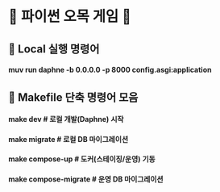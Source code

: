# 🎲 파이썬 오목 게임 🎲

## 📂 Local 실행 명령어
#### muv run daphne -b 0.0.0.0 -p 8000 config.asgi:application

## 📂 Makefile 단축 명령어 모음
#### make dev              # 로컬 개발(Daphne) 시작
#### make migrate          # 로컬 DB 마이그레이션
#### make compose-up       # 도커(스테이징/운영) 기동
#### make compose-migrate  # 운영 DB 마이그레이션